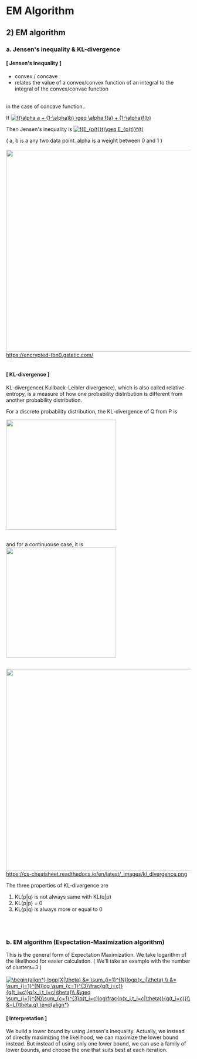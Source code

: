 # EM Algorithm 
## 2) EM algorithm

### a. Jensen's inequality & KL-divergence
#### [ Jensen's inequality ]
- convex / concave
- relates the value of a convex/convex function of an integral to the integral of the convex/convae function
</br>
in the case of concave function..
</br>

If <a href="https://www.codecogs.com/eqnedit.php?latex=f(\alpha&space;a&space;&plus;&space;(1-\alpha)b)&space;\geq&space;\alpha&space;f(a)&space;&plus;&space;(1-\alpha)f(b)" target="_blank"><img src="https://latex.codecogs.com/gif.latex?f(\alpha&space;a&space;&plus;&space;(1-\alpha)b)&space;\geq&space;\alpha&space;f(a)&space;&plus;&space;(1-\alpha)f(b)" title="f(\alpha a + (1-\alpha)b) \geq \alpha f(a) + (1-\alpha)f(b)" /></a>
</br>

Then Jensen's inequality is <a href="https://www.codecogs.com/eqnedit.php?latex=f(E_{p(t)}t)\geq&space;E_{p(t)}f(t)" target="_blank"><img src="https://latex.codecogs.com/gif.latex?f(E_{p(t)}t)\geq&space;E_{p(t)}f(t)" title="f(E_{p(t)}t)\geq E_{p(t)}f(t)" /></a>
</br>

( a, b is a any two data point. alpha is a weight between 0 and 1 )
</br>
</br>
<img src="https://encrypted-tbn0.gstatic.com/images?q=tbn%3AANd9GcSjRIhCTLP24BF3xD5LKRsG5Lff15ue6KjtU9gA0cSEhJTYTlQV" width="550" /> </br>
https://encrypted-tbn0.gstatic.com/
</br>
</br>

#### [ KL-divergence ]
 KL-divergence( Kullback–Leibler divergence), which is also called relative entropy, is a measure of how one probability distribution is different from another probability distribution. 
</br>

For a discrete probability distribution, the KL-divergence of Q from P is
</br>

<img src="https://wikimedia.org/api/rest_v1/media/math/render/svg/4958785faae58310ca5ab69de1310e3aafd12b32" width="300" /> </br>
</br>

and for a continuouse case, it is
</br>
<img src="https://wikimedia.org/api/rest_v1/media/math/render/svg/756dd25036c5da76a59e58a001f3196e059f537d" width="300" /> </br>
</br>

<img src="https://cs-cheatsheet.readthedocs.io/en/latest/_images/kl_divergence.png" width="550" /> </br>
https://cs-cheatsheet.readthedocs.io/en/latest/_images/kl_divergence.png
</br>

The three properties of KL-divergence are
</br>
1. KL(p|q) is not always same with KL(q|p)
2. KL(p|p) = 0
3. KL(p|q) is always more or equal to 0
</br>
</br>

### b. EM algorithm (Expectation-Maximization algorithm)
This is the general form of Expectation Maximization. We take logarithm of the likelihood for easier calculation. ( We'll take an example with the number of clusters=3 )
</br>
</br>
<a href="https://www.codecogs.com/eqnedit.php?latex=\begin{align*}&space;logp(X|\theta)&space;&=&space;\sum_{i=1}^{N}logp(x_i|\theta)&space;\\&space;&=&space;\sum_{i=1}^{N}log&space;\sum_{c=1}^{3}\frac{q(t_i=c)}{q(t_i=c)}p(x_i,t_i=c|\theta)\\&space;&\geq&space;\sum_{i=1}^{N}\sum_{c=1}^{3}q(t_i=c)log\frac{p(x_i,t_i=c|\theta)}{q(t_i=c)}\\&space;&=L(\theta,q)&space;\end{align*}" target="_blank"><img src="https://latex.codecogs.com/gif.latex?\begin{align*}&space;logp(X|\theta)&space;&=&space;\sum_{i=1}^{N}logp(x_i|\theta)&space;\\&space;&=&space;\sum_{i=1}^{N}log&space;\sum_{c=1}^{3}\frac{q(t_i=c)}{q(t_i=c)}p(x_i,t_i=c|\theta)\\&space;&\geq&space;\sum_{i=1}^{N}\sum_{c=1}^{3}q(t_i=c)log\frac{p(x_i,t_i=c|\theta)}{q(t_i=c)}\\&space;&=L(\theta,q)&space;\end{align*}" title="\begin{align*} logp(X|\theta) &= \sum_{i=1}^{N}logp(x_i|\theta) \\ &= \sum_{i=1}^{N}log \sum_{c=1}^{3}\frac{q(t_i=c)}{q(t_i=c)}p(x_i,t_i=c|\theta)\\ &\geq \sum_{i=1}^{N}\sum_{c=1}^{3}q(t_i=c)log\frac{p(x_i,t_i=c|\theta)}{q(t_i=c)}\\ &=L(\theta,q) \end{align*}" /></a>
</br>

#### [ Interpretation ]
We build a lower bound by using Jensen's Inequality. Actually, we instead of directly maximizing the likelihood, we can maximize the lower bound instead. But instead of using only one lower bound, we can use a family of lower bounds, and choose the one that suits best at each iteration. 
